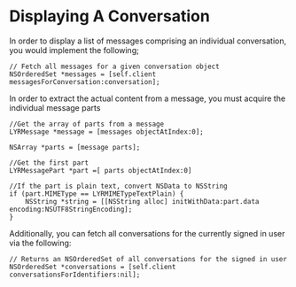 # Displaying A Conversation

In order to display a list of messages comprising an individual conversation, you would implement the following;

```
// Fetch all messages for a given conversation object
NSOrderedSet *messages = [self.client messagesForConversation:conversation];
```


In order to extract the actual content from a message, you must acquire the individual message parts

```
//Get the array of parts from a message
LYRMessage *message = [messages objectAtIndex:0];

NSArray *parts = [message parts];

//Get the first part
LYRMessagePart *part =[ parts objectAtIndex:0]

//If the part is plain text, convert NSData to NSString
if (part.MIMEType == LYRMIMETypeTextPlain) {
    NSString *string = [[NSString alloc] initWithData:part.data encoding:NSUTF8StringEncoding];
}
```


Additionally, you can fetch all conversations for the currently signed in user via the following:

```
// Returns an NSOrderedSet of all conversations for the signed in user
NSOrderedSet *conversations = [self.client conversationsForIdentifiers:nil];
```
